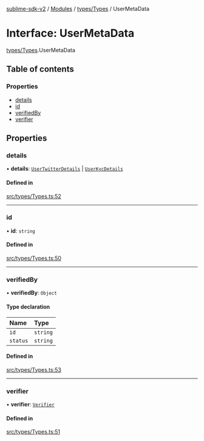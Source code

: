 [sublime-sdk-v2](../README.md) / [Modules](../modules.md) / [types/Types](../modules/types_Types.md) / UserMetaData

# Interface: UserMetaData

[types/Types](../modules/types_Types.md).UserMetaData

## Table of contents

### Properties

- [details](types_Types.UserMetaData.md#details)
- [id](types_Types.UserMetaData.md#id)
- [verifiedBy](types_Types.UserMetaData.md#verifiedby)
- [verifier](types_Types.UserMetaData.md#verifier)

## Properties

### details

• **details**: [`UserTwitterDetails`](types_Types.UserTwitterDetails.md) \| [`UserKycDetails`](types_Types.UserKycDetails.md)

#### Defined in

[src/types/Types.ts:52](https://github.com/sublime-finance/sublime-sdk/blob/cbfce7e/src/types/Types.ts#L52)

___

### id

• **id**: `string`

#### Defined in

[src/types/Types.ts:50](https://github.com/sublime-finance/sublime-sdk/blob/cbfce7e/src/types/Types.ts#L50)

___

### verifiedBy

• **verifiedBy**: `Object`

#### Type declaration

| Name | Type |
| :------ | :------ |
| `id` | `string` |
| `status` | `string` |

#### Defined in

[src/types/Types.ts:53](https://github.com/sublime-finance/sublime-sdk/blob/cbfce7e/src/types/Types.ts#L53)

___

### verifier

• **verifier**: [`Verifier`](types_Types.Verifier.md)

#### Defined in

[src/types/Types.ts:51](https://github.com/sublime-finance/sublime-sdk/blob/cbfce7e/src/types/Types.ts#L51)
